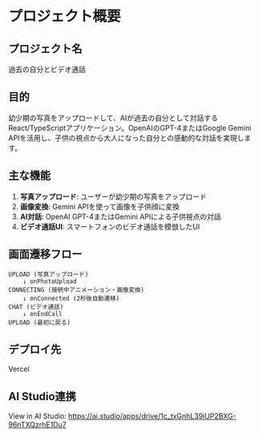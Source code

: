 # プロジェクト概要

## プロジェクト名
過去の自分とビデオ通話

## 目的
幼少期の写真をアップロードして、AIが過去の自分として対話するReact/TypeScriptアプリケーション。OpenAIのGPT-4またはGoogle Gemini APIを活用し、子供の視点から大人になった自分との感動的な対話を実現します。

## 主な機能
1. **写真アップロード**: ユーザーが幼少期の写真をアップロード
2. **画像変換**: Gemini APIを使って画像を子供顔に変換
3. **AI対話**: OpenAI GPT-4またはGemini APIによる子供視点の対話
4. **ビデオ通話UI**: スマートフォンのビデオ通話を模倣したUI

## 画面遷移フロー
```
UPLOAD (写真アップロード)
    ↓ onPhotoUpload
CONNECTING (接続中アニメーション・画像変換)
    ↓ onConnected (2秒後自動遷移)
CHAT (ビデオ通話)
    ↓ onEndCall
UPLOAD (最初に戻る)
```

## デプロイ先
Vercel

## AI Studio連携
View in AI Studio: https://ai.studio/apps/drive/1c_txGnhL39iUP2BXG-96nTXQzrhE1Du7